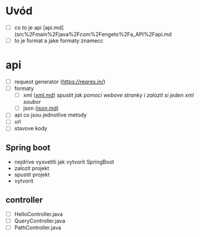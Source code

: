 # Uvód

- [ ] co to je api
  [api.md](src%2Fmain%2Fjava%2Fcom%2Fengeto%2Fa_API%2Fapi.md
- [ ] to je format a jake formaty znamecc

# api

- [ ] request generator (https://reqres.in/)
- [ ] formaty
    - [ ] xml ([xml.md](xml.md))  *spustit jak pomoci webove stranky i zalozit si jeden xml soubor*
    - [ ] json ([json.md](json.md))
- [ ] api co jsou jednotlive metody
- [ ] url
- [ ] stavove kody

## Spring boot

- nejdrive vysvetlti jak vytvorit SpringBoot
- zalozit projekt
- spustit projekt
- vytvorit

## controller

- [ ] HelloController.java
- [ ] QueryController.java
- [ ] PathController.java
